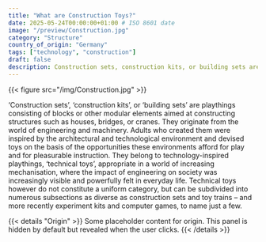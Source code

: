 ```yaml
---
title: "What are Construction Toys?"
date: 2025-05-24T00:00:00+01:00 # ISO 8601 date
image: "/preview/Construction.jpg"
category: "Structure"
country_of_origin: "Germany"
tags: ["technology", "construction"]
draft: false
description: Construction sets, construction kits, or building sets are...
---
```


{{< figure src="/img/Construction.jpg" >}}

‘Construction sets’, ‘construction kits’, or ‘building sets’ are playthings consisting of blocks or other modular elements aimed at constructing structures such as houses, bridges, or cranes. They originate from the world of engineering and machinery. Adults who created them were inspired by the architectural and technological environment and devised toys on the basis of the opportunities these environments afford for play and for pleasurable instruction. They belong to technology-inspired playthings, ‘technical toys’, appropriate in a world of increasing mechanisation, where the impact of engineering on society was increasingly visible and powerfully felt in everyday life. Technical toys however do not constitute a uniform category, but can be subdivided into numerous subsections as diverse as construction sets and toy trains – and more recently experiment kits and computer games, to name just a few. 

{{< details "Origin" >}}
Some placeholder content for origin. This panel is hidden by default but revealed when the user clicks.
{{< /details >}}

